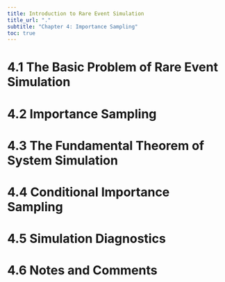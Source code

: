 ```yaml
---
title: Introduction to Rare Event Simulation
title_url: "."
subtitle: "Chapter 4: Importance Sampling"
toc: true
---
```


# 4.1 The Basic Problem of Rare Event Simulation

# 4.2 Importance Sampling

# 4.3 The Fundamental Theorem of System Simulation

# 4.4 Conditional Importance Sampling

# 4.5 Simulation Diagnostics

# 4.6 Notes and Comments
